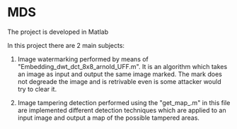 # MDS

The project is developed in Matlab

In this project there are 2 main subjects:

1) Image watermarking performed by means of "Embedding_dwt_dct_8x8_arnold_UFF.m". It is an algorithm which takes an image as input and 
output the same image marked. The mark does not degreade the image and is retrivable even is some attacker would try to clear it.

2) Image tampering detection performed using the "get_map_.m" in this file are implemented different detection techniques which are
applied to an input image and output a map of the possible tampered areas.


